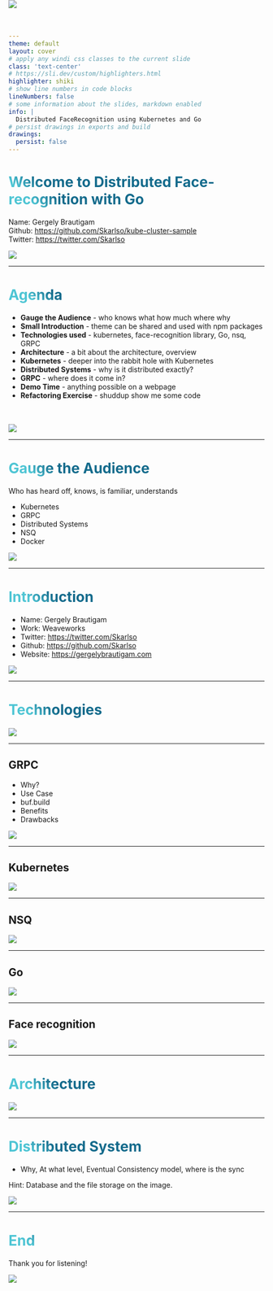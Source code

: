 ```yaml
---
theme: default
layout: cover
# apply any windi css classes to the current slide
class: 'text-center'
# https://sli.dev/custom/highlighters.html
highlighter: shiki
# show line numbers in code blocks
lineNumbers: false
# some information about the slides, markdown enabled
info: |
  Distributed FaceRecognition using Kubernetes and Go
# persist drawings in exports and build
drawings:
  persist: false
---
```


# Welcome to Distributed Face-recognition with Go

Name: Gergely Brautigam <br>
Github: https://github.com/Skarlso/kube-cluster-sample <br>
Twitter: https://twitter.com/Skarlso <br>

<div class="absolute right-30px bottom-30px">
  <img src="imgs/GO_BUILD.png" class="h-29" />
</div>

---

# Agenda

- <uil-calender /> **Gauge the Audience** - who knows what how much where why
- <uil-user /> **Small Introduction** - theme can be shared and used with npm packages
- <uil-laptop /> **Technologies used** - kubernetes, face-recognition library, Go, nsq, GRPC
- <uil-jackhammer /> **Architecture** - a bit about the architecture, overview
- <uil-ship /> **Kubernetes** - deeper into the rabbit hole with Kubernetes
- <uil-fidget-spinner /> **Distributed Systems** - why is it distributed exactly?
- <uil-screw /> **GRPC** - where does it come in?
- <uil-hourglass /> **Demo Time** - anything possible on a webpage
- <uil-rocket /> **Refactoring Exercise** - shuddup show me some code

<br>
<br>

<div class="absolute right-30px bottom-30px">
  <img src="imgs/Doctor_Who_Gopher_Woman.png" class="h-29" />
</div>

<style>
h1 {
  background-color: #2B90B6;
  background-image: linear-gradient(45deg, #4EC5D4 10%, #146b8c 20%);
  background-size: 100%;
  -webkit-background-clip: text;
  -moz-background-clip: text;
  -webkit-text-fill-color: transparent; 
  -moz-text-fill-color: transparent;
}
</style>

---

# Gauge the Audience
Who has heard off, knows, is familiar, understands

- Kubernetes
- GRPC
- Distributed Systems
- NSQ
- Docker

<div class="absolute right-30px bottom-30px">
  <img src="imgs/GOPHER_VIKING.png" class="h-29" />
</div>

---

# Introduction

- Name: Gergely Brautigam
- Work: Weaveworks
- Twitter: https://twitter.com/Skarlso
- Github: https://github.com/Skarlso
- Website: https://gergelybrautigam.com

<div class="absolute right-30px bottom-30px">
  <img src="imgs/DOCTOR_STRANGE_GOPHER.png" class="h-29" />
</div>

---

# Technologies

<div class="absolute right-30px bottom-30px">
  <img src="imgs/STAR_TREK_GOPHER.png" class="h-29" />
</div>

---

## GRPC

- Why?
- Use Case
- buf.build
- Benefits
- Drawbacks

<div class="absolute right-30px bottom-30px">
  <img src="imgs/GopherLink.png" class="h-29" />
</div>

---

## Kubernetes

<div class="absolute right-30px bottom-30px">
  <img src="imgs/Kubernetes_Gophers.png" class="h-29" />
</div>

---

## NSQ

<div class="absolute right-30px bottom-30px">
  <img src="imgs/GOPHERCON_ICELAND.png" class="h-29" />
</div>

---

## Go

<div class="absolute right-30px bottom-30px">
  <img src="imgs/Doctor_Who_Gopher.png" class="h-29" />
</div>

---

## Face recognition

<div class="absolute right-30px bottom-30px">
  <img src="imgs/BATMAN_GOPHER.png" class="h-29" />
</div>


---

# Architecture

<img style="position: fixed; top: 0px;" src="imgs/kube_architecture.png" class="m-29 h-100" />

<div class="absolute right-30px bottom-30px">
  <img src="imgs/RickAndMorty.png" class="h-29" />
</div>

---

# Distributed System

- Why, At what level, Eventual Consistency model, where is the sync

Hint: Database and the file storage on the image.

<div class="absolute right-30px bottom-30px">
  <img src="imgs/GoDZILLA.png" class="h-29" />
</div>

---

# End
Thank you for listening!

<div class="absolute right-30px bottom-30px">
  <img src="imgs/GOPHER_MIC_DROP.png" class="h-29" />
</div>
